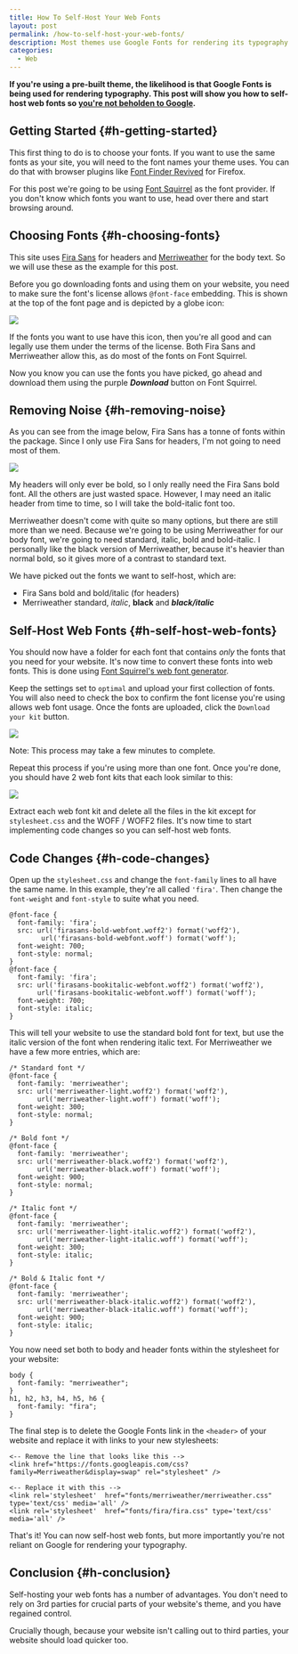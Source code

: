 ```yaml
---
title: How To Self-Host Your Web Fonts
layout: post
permalink: /how-to-self-host-your-web-fonts/
description: Most themes use Google Fonts for rendering its typography. This post will show you how to self-host web fonts so you're not beholden to Google.
categories:
  - Web
---
```

**If you're using a pre-built theme, the likelihood is that Google Fonts is being used for rendering typography. This post will show you how to self-host web fonts so <a rel="noreferrer noopener" aria-label="you're not beholden to Google (opens in a new tab)" href="/category/de-googling/" target="_blank">you're not beholden to Google</a>.**

## Getting Started {#h-getting-started}

This first thing to do is to choose your fonts. If you want to use the same fonts as your site, you will need to the font names your theme uses. You can do that with browser plugins like <a rel="noreferrer noopener" aria-label="Font Finder Revived (opens in a new tab)" href="https://addons.mozilla.org/en-GB/firefox/addon/font-inspect/?src=search" target="_blank">Font Finder Revived</a> for Firefox.

For this post we're going to be using <a rel="noreferrer noopener" href="https://www.fontsquirrel.com/" target="_blank">Font Squirrel</a> as the font provider. If you don't know which fonts you want to use, head over there and start browsing around.

## Choosing Fonts {#h-choosing-fonts}

This site uses <a rel="noreferrer noopener" aria-label="Fira Sans (opens in a new tab)" href="https://www.fontsquirrel.com/fonts/fira-sans" target="_blank">Fira Sans</a> for headers and <a rel="noreferrer noopener" aria-label="Merriweather (opens in a new tab)" href="https://www.fontsquirrel.com/fonts/merriweather" target="_blank">Merriweather</a> for the body text. So we will use these as the example for this post.

Before you go downloading fonts and using them on your website, you need to make sure the font's license allows `@font-face` embedding. This is shown at the top of the font page and is depicted by a globe icon:

![](/assets/images/font-squirrel-embed.png)

If the fonts you want to use have this icon, then you're all good and can legally use them under the terms of the license. Both Fira Sans and Merriweather allow this, as do most of the fonts on Font Squirrel.

Now you know you can use the fonts you have picked, go ahead and download them using the purple **_Download_** button on Font Squirrel.

## Removing Noise {#h-removing-noise}

As you can see from the image below, Fira Sans has a tonne of fonts within the package. Since I only use Fira Sans for headers, I'm not going to need most of them.

![](/assets/images/fira-sans-download.png)

My headers will only ever be bold, so I only really need the Fira Sans bold font. All the others are just wasted space. However, I may need an italic header from time to time, so I will take the bold-italic font too.

Merriweather doesn't come with quite so many options, but there are still more than we need. Because we're going to be using Merriweather for our body font, we're going to need standard, italic, bold and bold-italic. I personally like the black version of Merriweather, because it's heavier than normal bold, so it gives more of a contrast to standard text.

We have picked out the fonts we want to self-host, which are:

  * Fira Sans bold and bold/italic (for headers)
  * Merriweather standard, _italic_, **black** and **_black/italic_**

## Self-Host Web Fonts {#h-self-host-web-fonts}

You should now have a folder for each font that contains _only_ the fonts that you need for your website. It's now time to convert these fonts into web fonts. This is done using <a href="https://www.fontsquirrel.com/tools/webfont-generator" target="_blank" rel="noreferrer noopener">Font Squirrel's web font generator</a>.

Keep the settings set to `optimal` and upload your first collection of fonts. You will also need to check the box to confirm the font license you're using allows web font usage. Once the fonts are uploaded, click the `Download your kit` button.

![](/assets/images/font-squirrel-web-font-generator.png)

<p class="notice">
  Note: This process may take a few minutes to complete.
</p>

Repeat this process if you're using more than one font. Once you're done, you should have 2 web font kits that each look similar to this:

![](/assets/images/web-font-kit-example.png)

Extract each web font kit and delete all the files in the kit except for `stylesheet.css` and the WOFF / WOFF2 files. It's now time to start implementing code changes so you can self-host web fonts.

## Code Changes {#h-code-changes}

Open up the `stylesheet.css` and change the `font-family` lines to all have the same name. In this example, they're all called `'fira'`. Then change the `font-weight` and `font-style` to suite what you need.

```
@font-face {
  font-family: 'fira';
  src: url('firasans-bold-webfont.woff2') format('woff2'),
        url('firasans-bold-webfont.woff') format('woff');
  font-weight: 700;
  font-style: normal;
}
@font-face {
  font-family: 'fira';
  src: url('firasans-bookitalic-webfont.woff2') format('woff2'),
       url('firasans-bookitalic-webfont.woff') format('woff');
  font-weight: 700;
  font-style: italic;
}
```

This will tell your website to use the standard bold font for text, but use the italic version of the font when rendering italic text. For Merriweather we have a few more entries, which are:

```
/* Standard font */
@font-face {
  font-family: 'merriweather';
  src: url('merriweather-light.woff2') format('woff2'),
       url('merriweather-light.woff') format('woff');
  font-weight: 300;
  font-style: normal;
}

/* Bold font */
@font-face {
  font-family: 'merriweather';
  src: url('merriweather-black.woff2') format('woff2'),
       url('merriweather-black.woff') format('woff');
  font-weight: 900;
  font-style: normal;
}

/* Italic font */
@font-face {
  font-family: 'merriweather';
  src: url('merriweather-light-italic.woff2') format('woff2'),
       url('merriweather-light-italic.woff') format('woff');
  font-weight: 300;
  font-style: italic;
}

/* Bold & Italic font */
@font-face {
  font-family: 'merriweather';
  src: url('merriweather-black-italic.woff2') format('woff2'),
       url('merriweather-black-italic.woff') format('woff');
  font-weight: 900;
  font-style: italic;
}
```

You now need set both to body and header fonts within the stylesheet for your website:

```
body {
  font-family: "merriweather";
}
h1, h2, h3, h4, h5, h6 {
  font-family: "fira";
}
```

The final step is to delete the Google Fonts link in the `<header>` of your website and replace it with links to your new stylesheets:

```
<-- Remove the line that looks like this -->
<link href="https://fonts.googleapis.com/css?family=Merriweather&display=swap" rel="stylesheet" />

<-- Replace it with this -->
<link rel='stylesheet'  href="fonts/merriweather/merriweather.css" type='text/css' media='all' />
<link rel='stylesheet'  href="fonts/fira/fira.css" type='text/css' media='all' />
```

That's it! You can now self-host web fonts, but more importantly you're not reliant on Google for rendering your typography.

## Conclusion {#h-conclusion}

Self-hosting your web fonts has a number of advantages. You don't need to rely on 3rd parties for crucial parts of your website's theme, and you have regained control.

Crucially though, because your website isn't calling out to third parties, your website should load quicker too.